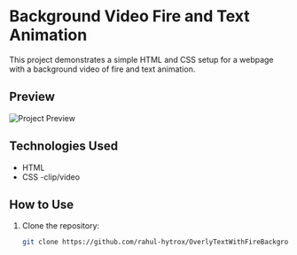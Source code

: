 # Background Video Fire and Text Animation

This project demonstrates a simple HTML and CSS setup for a webpage with a background video of fire and text animation.

## Preview

![Project Preview](preview.gif)

## Technologies Used

- HTML
- CSS
-clip/video

## How to Use

1. Clone the repository:

   ```bash
   git clone https://github.com/rahul-hytrox/OverlyTextWithFireBackground
